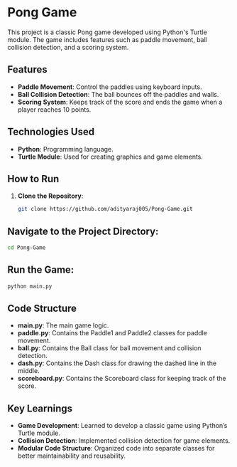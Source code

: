 # Pong Game

This project is a classic Pong game developed using Python's Turtle module. The game includes features such as paddle movement, ball collision detection, and a scoring system.

## Features

- **Paddle Movement**: Control the paddles using keyboard inputs.
- **Ball Collision Detection**: The ball bounces off the paddles and walls.
- **Scoring System**: Keeps track of the score and ends the game when a player reaches 10 points.

## Technologies Used

- **Python**: Programming language.
- **Turtle Module**: Used for creating graphics and game elements.

## How to Run

1. **Clone the Repository**:
   ```bash
   git clone https://github.com/adityaraj005/Pong-Game.git
   ```
   
## Navigate to the Project Directory:
   ```bash
   cd Pong-Game
   ```

## Run the Game:
   ```bash
   python main.py
   ```

## Code Structure
  - **main.py**: The main game logic.
  - **paddle.py**: Contains the Paddle1 and Paddle2 classes for paddle movement.
  - **ball.py**: Contains the Ball class for ball movement and collision detection.
  - **dash.py**: Contains the Dash class for drawing the dashed line in the middle.
  - **scoreboard.py**: Contains the Scoreboard class for keeping track of the score.
  
## Key Learnings
  - **Game Development**: Learned to develop a classic game using Python’s Turtle module.
  - **Collision Detection**: Implemented collision detection for game elements.
  - **Modular Code Structure**: Organized code into separate classes for better maintainability and reusability.
